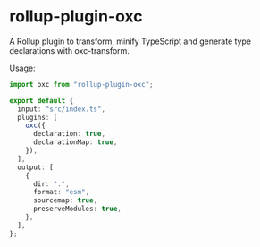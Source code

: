 # rollup-plugin-oxc

A Rollup plugin to transform, minify TypeScript and generate type declarations with oxc-transform.

Usage:

```ts
import oxc from "rollup-plugin-oxc";

export default {
  input: "src/index.ts",
  plugins: [
    oxc({
      declaration: true,
      declarationMap: true,
    }),
  ],
  output: [
    {
      dir: ".",
      format: "esm",
      sourcemap: true,
      preserveModules: true,
    },
  ],
};
```
